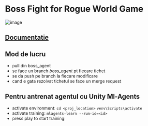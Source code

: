 # Boss Fight for Rogue World Game

![image](https://user-images.githubusercontent.com/61518083/151599994-fd5be76b-6a78-47cf-9d24-d065663db73a.png)

## [Documentatie ](https://docs.google.com/document/d/1fTSAD2opOUbuOsiMe2lQh4P3cr1I8Pz5_eJTypctPNc/edit#)

## Mod de lucru
- pull din boss_agent
- se face un branch *boss_agent* pt fiecare tichet
- se da push pe branch la fiecare modificare
- cand e gata rezolvat tichetul se face un merge request

## Pentru antrenat agentul cu Unity Ml-Agents
- activate environment: `cd <proj_location>` 
                         `venv\Scripts\activate`
- activate training: `mlagents-learn --run-id=<id>`
- press play to start training

